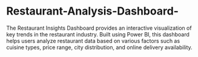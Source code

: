 # Restaurant-Analysis-Dashboard-
The Restaurant Insights Dashboard provides an interactive visualization of key trends in the restaurant industry. Built using Power BI, this dashboard helps users analyze restaurant data based on various factors such as cuisine types, price range, city distribution, and online delivery availability.
